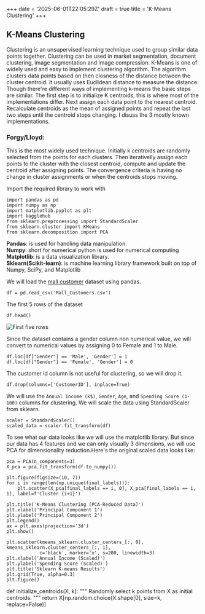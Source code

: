 +++
date = '2025-06-01T22:05:29Z'
draft = true
title = 'K-Means Clustering'
+++

## K-Means Clustering

Clustering is an unsupervised learning technique used to group similar data points together. Clustering can be used in market segmentation, document clustering, image segmentation and image compression. K-Means is one of widely used and easy to implement clustering algorithm. The algorithm clusters data points based on then closness of the distance between the cluster centroid. It usually uses Euclidean distance to measure the distance. Though there're different ways of implementing k-means the basic steps are similar. The first step is to initialize K centroids, this is where most of the implementations differ. Next assign each data point to the nearest centroid. Recalculate centroids as the mean of assigned points
and repeat the last two steps until the centroid stops changing. I disuss the 3 mostly known implementations. 

### Forgy/Lloyd:

This is the most widely used technique. Initially k centroids are randomly selected from the points for each clusters. Then iterativelly assign each points to the cluster with the closest centroid, compute and update the centroid after assigning points. The convergence criteria is having no change in cluster assignments or when the centroids stops moving.

Import the required library to work with

```
import pandas as pd
import numpy as np
import matplotlib.pyplot as plt
import kagglehub
from sklearn.preprocessing import StandardScaler
from sklearn.cluster import KMeans
from sklearn.decomposition import PCA
```

**Pandas**: is used for handling data manipulation.  
**Numpy**: short for numerical python is used for numerical computing  
**Matplotlib**: is a data visualization library.  
**Sklearn(Scikit-learn)**: is machine learning library framework built on top of Numpy, SciPy, and Matplotlib
<!-- I imported the kagglehub library to load the dataset we will be using from kaggle. -->


We will load the [mall customer](https://github.com/SteffiPeTaffy/machineLearningAZ/blob/master/Machine%20Learning%20A-Z%20Template%20Folder/Part%204%20-%20Clustering/Section%2025%20-%20Hierarchical%20Clustering/Mall_Customers.csv) dataset using pandas.

```
df = pd.read_csv('Mall_Customers.csv')
```

The first 5 rows of the dataset

```
df.head()
```

![First five rows](/posts/k-means/dataset.png)

Since the dataset contains a gender column non numerical value, we will convert to numerical values by assigning 0 to Female and 1 to Male.

```
df.loc[df["Gender"] == 'Male', 'Gender'] = 1
df.loc[df["Gender"] == 'Female', 'Gender'] = 0
```

The customer id column is not useful for clustering, so we will drop it.

```
df.drop(columns=['CustomerID'], inplace=True)
```

We will use the `Annual Income (k$)`, `Gender`, `Age`, and `Spending Score (1-100)` columns for clustering. We will scale the data using StandardScaler from sklearn.

```
scaler = StandardScaler()
scaled_data = scaler.fit_transform(df)
```
To see what our data looks like we will use the matplotlib library. But since our data has 4 features and we can only visually 3 dimensions, we will use PCA for dimensionality reduction.Here's the original scaled data looks like:

```
pca = PCA(n_components=3)
X_pca = pca.fit_transform(df.to_numpy())

plt.figure(figsize=(10, 7))
for i in range(len(np.unique(final_labels))):
    plt.scatter(X_pca[final_labels == i, 0], X_pca[final_labels == i, 1], label=f'Cluster {i+1}')

plt.title('K-Means Clustering (PCA-Reduced Data)')
plt.xlabel('Principal Component 1')
plt.ylabel('Principal Component 2')
plt.legend()
ax = plt.axes(projection='3d')
plt.show()

plt.scatter(kmeans_sklearn.cluster_centers_[:, 0], kmeans_sklearn.cluster_centers_[:, 1],
            c='black', marker='x', s=200, linewidth=3)
plt.xlabel('Annual Income (Scaled)')
plt.ylabel('Spending Score (Scaled)')
plt.title('Sklearn K-means Results')
plt.grid(True, alpha=0.3)
plt.figure()
```


def initialize_centroids(X, k):
    """
    Randomly select k points from X as initial centroids.
    """
    return X[np.random.choice(X.shape[0], size=k, replace=False)]

